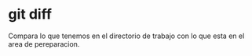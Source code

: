 
# git diff
Compara lo que tenemos en el directorio de trabajo con lo que esta en el area de pereparacion.
